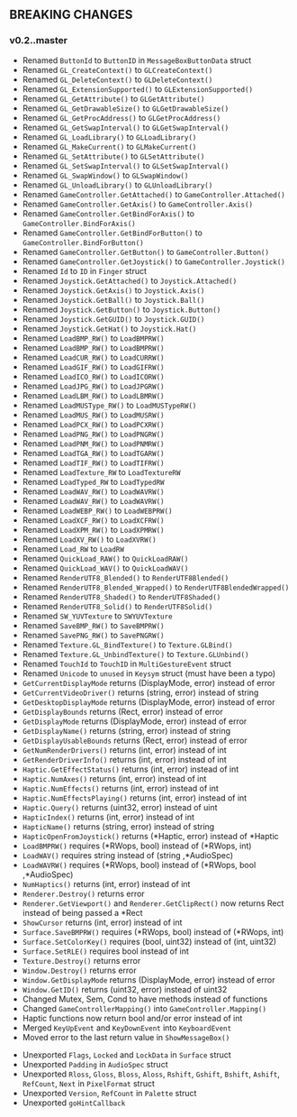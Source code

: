 ## BREAKING CHANGES

### v0.2..master

+ Renamed `ButtonId` to `ButtonID` in `MessageBoxButtonData` struct
+ Renamed `GL_CreateContext()` to `GLCreateContext()`
+ Renamed `GL_DeleteContext()` to `GLDeleteContext()`
+ Renamed `GL_ExtensionSupported()` to `GLExtensionSupported()`
+ Renamed `GL_GetAttribute()` to `GLGetAttribute()`
+ Renamed `GL_GetDrawableSize()` to `GLGetDrawableSize()`
+ Renamed `GL_GetProcAddress()` to `GLGetProcAddress()`
+ Renamed `GL_GetSwapInterval()` to `GLGetSwapInterval()`
+ Renamed `GL_LoadLibrary()` to `GLLoadLibrary()`
+ Renamed `GL_MakeCurrent()` to `GLMakeCurrent()`
+ Renamed `GL_SetAttribute()` to `GLSetAttribute()`
+ Renamed `GL_SetSwapInterval()` to `GLSetSwapInterval()`
+ Renamed `GL_SwapWindow()` to `GLSwapWindow()`
+ Renamed `GL_UnloadLibrary()` to `GLUnloadLibrary()`
+ Renamed `GameController.GetAttached()` to `GameController.Attached()`
+ Renamed `GameController.GetAxis()` to `GameController.Axis()`
+ Renamed `GameController.GetBindForAxis()` to `GameController.BindForAxis()`
+ Renamed `GameController.GetBindForButton()` to `GameController.BindForButton()`
+ Renamed `GameController.GetButton()` to `GameController.Button()`
+ Renamed `GameController.GetJoystick()` to `GameController.Joystick()`
+ Renamed `Id` to `ID` in `Finger` struct
+ Renamed `Joystick.GetAttached()` to `Joystick.Attached()`
+ Renamed `Joystick.GetAxis()` to `Joystick.Axis()`
+ Renamed `Joystick.GetBall()` to `Joystick.Ball()`
+ Renamed `Joystick.GetButton()` to `Joystick.Button()`
+ Renamed `Joystick.GetGUID()` to `Joystick.GUID()`
+ Renamed `Joystick.GetHat()` to `Joystick.Hat()`
+ Renamed `LoadBMP_RW()` to `LoadBMPRW()`
+ Renamed `LoadBMP_RW()` to `LoadBMPRW()`
+ Renamed `LoadCUR_RW()` to `LoadCURRW()`
+ Renamed `LoadGIF_RW()` to `LoadGIFRW()`
+ Renamed `LoadICO_RW()` to `LoadICORW()`
+ Renamed `LoadJPG_RW()` to `LoadJPGRW()`
+ Renamed `LoadLBM_RW()` to `LoadLBMRW()`
+ Renamed `LoadMUSType_RW()` to `LoadMUSTypeRW()`
+ Renamed `LoadMUS_RW()` to `LoadMUSRW()`
+ Renamed `LoadPCX_RW()` to `LoadPCXRW()`
+ Renamed `LoadPNG_RW()` to `LoadPNGRW()`
+ Renamed `LoadPNM_RW()` to `LoadPNMRW()`
+ Renamed `LoadTGA_RW()` to `LoadTGARW()`
+ Renamed `LoadTIF_RW()` to `LoadTIFRW()`
+ Renamed `LoadTexture_RW` to `LoadTextureRW`
+ Renamed `LoadTyped_RW` to `LoadTypedRW`
+ Renamed `LoadWAV_RW()` to `LoadWAVRW()`
+ Renamed `LoadWAV_RW()` to `LoadWAVRW()`
+ Renamed `LoadWEBP_RW()` to `LoadWEBPRW()`
+ Renamed `LoadXCF_RW()` to `LoadXCFRW()`
+ Renamed `LoadXPM_RW()` to `LoadXPMRW()`
+ Renamed `LoadXV_RW()` to `LoadXVRW()`
+ Renamed `Load_RW` to `LoadRW`
+ Renamed `QuickLoad_RAW()` to `QuickLoadRAW()`
+ Renamed `QuickLoad_WAV()` to `QuickLoadWAV()`
+ Renamed `RenderUTF8_Blended()` to `RenderUTF8Blended()`
+ Renamed `RenderUTF8_Blended_Wrapped()` to `RenderUTF8BlendedWrapped()`
+ Renamed `RenderUTF8_Shaded()` to `RenderUTF8Shaded()`
+ Renamed `RenderUTF8_Solid()` to `RenderUTF8Solid()`
+ Renamed `SW_YUVTexture` to `SWYUVTexture`
+ Renamed `SaveBMP_RW()` to `SaveBMPRW()`
+ Renamed `SavePNG_RW()` to `SavePNGRW()`
+ Renamed `Texture.GL_BindTexture()` to `Texture.GLBind()`
+ Renamed `Texture.GL_UnbindTexture()` to `Texture.GLUnbind()`
+ Renamed `TouchId` to `TouchID` in `MultiGestureEvent` struct
+ Renamed `Unicode` to `unused` in `Keysym` struct (must have been a typo)
+ `GetCurrentDisplayMode` returns (DisplayMode, error) instead of error
+ `GetCurrentVideoDriver()` returns (string, error) instead of string
+ `GetDesktopDisplayMode` returns (DisplayMode, error) instead of error
+ `GetDisplayBounds` returns (Rect, error) instead of error
+ `GetDisplayMode` returns (DisplayMode, error) instead of error
+ `GetDisplayName()` returns (string, error) instead of string
+ `GetDisplayUsableBounds` returns (Rect, error) instead of error
+ `GetNumRenderDrivers()` returns (int, error) instead of int
+ `GetRenderDriverInfo()` returns (int, error) instead of int
+ `Haptic.GetEffectStatus()` returns (int, error) instead of int
+ `Haptic.NumAxes()` returns (int, error) instead of int
+ `Haptic.NumEffects()` returns (int, error) instead of int
+ `Haptic.NumEffectsPlaying()` returns (int, error) instead of int
+ `Haptic.Query()` returns (uint32, error) instead of uint
+ `HapticIndex()` returns (int, error) instead of int
+ `HapticName()` returns (string, error) instead of string
+ `HapticOpenFromJoystick()` returns (\*Haptic, error) instead of \*Haptic
+ `LoadBMPRW()` requires (\*RWops, bool) instead of (\*RWops, int)
+ `LoadWAV()` requires string instead of (string ,\*AudioSpec)
+ `LoadWAVRW()` requires (\*RWops, bool) instead of (\*RWops, bool ,\*AudioSpec)
+ `NumHaptics()` returns (int, error) instead of int
+ `Renderer.Destroy()` returns error
+ `Renderer.GetViewport()` and `Renderer.GetClipRect()` now returns Rect instead of being passed a \*Rect
+ `ShowCursor` returns (int, error) instead of int
+ `Surface.SaveBMPRW()` requires (\*RWops, bool) instead of (\*RWops, int)
+ `Surface.SetColorKey()` requires (bool, uint32) instead of (int, uint32)
+ `Surface.SetRLE()` requires bool instead of int
+ `Texture.Destroy()` returns error
+ `Window.Destroy()` returns error
+ `Window.GetDisplayMode` returns (DisplayMode, error) instead of error
+ `Window.GetID()` returns (uint32, error) instead of uint32
+ Changed Mutex, Sem, Cond to have methods instead of functions
+ Changed `GameControllerMapping()` into `GameController.Mapping()`
+ Haptic functions now return bool and/or error instead of int
+ Merged `KeyUpEvent` and `KeyDownEvent` into `KeyboardEvent`
+ Moved error to the last return value in `ShowMessageBox()`

- Unexported `Flags`, `Locked` and `LockData` in `Surface` struct
- Unexported `Padding` in `AudioSpec` struct
- Unexported `Rloss`, `Gloss`, `Bloss`, `Aloss`, `Rshift`, `Gshift`, `Bshift`, `Ashift`, `RefCount`, `Next` in `PixelFormat` struct
- Unexported `Version`, `RefCount` in `Palette` struct
- Unexported `goHintCallback`
